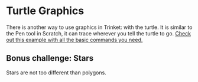 # Turtle Graphics

There is another way to use graphics in Trinket: with the turtle. It is similar to the Pen tool in Scratch, it can trace wherever you tell the turtle to go. [Check out this example with all the basic commands you need.](https://trinket.io/library/trinkets/e9439f4079) 



## Bonus challenge: Stars

Stars are not too different than polygons. 
